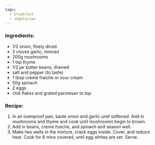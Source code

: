 ```yaml
---
tags:
  - breakfast
  - vegetarian
---
```

### Ingredients:
- 1/2 onion, finely diced
- 2 cloves garlic, minced
- 200g mushrooms
- 1 tsp thyme
- 1/2 jar butter beans, drained
- salt and pepper (to taste)
- 1 tbsp creme fraiche or sour cream
- 50g spinach
- 2 eggs
- chili flakes and grated parmesan to top

### Recipe:
1. In an ovenproof pan, saute onion and garlic until softened. Add in mushrooms and thyme and cook until mushrooms begin to brown.
2. Add in beans, creme fraiche, and spinach and season well.
3. Make two wells in the mixture, crack eggs inside. Cover, and reduce heat. Cook for 8 mins covered, until egg whites are set. Serve.